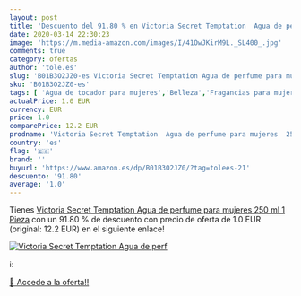 ```yaml
---
layout: post
title: 'Descuento del 91.80 % en Victoria Secret Temptation  Agua de perf'
date: 2020-03-14 22:30:23
image: 'https://m.media-amazon.com/images/I/41OwJKirM9L._SL400_.jpg'
comments: true
category: ofertas
author: 'tole.es'
slug: 'B01B3O2JZ0-es Victoria Secret Temptation Agua de perfume para mujeres...'
sku: 'B01B3O2JZ0-es'
tags: [ 'Agua de tocador para mujeres','Belleza','Fragancias para mujeres','Instrumentos de percusión para niños','Instrumentos musicales para niños','Juguetes','Juguetes y juegos','Perfumes y fragancias','Productos para el cuidado de la piel','Sets y juegos para el cuidado de la piel','agua','de','perfume', ]
actualPrice: 1.0 EUR
currency: EUR
price: 1.0
comparePrice: 12.2 EUR
prodname: 'Victoria Secret Temptation  Agua de perfume para mujeres  250 ml  1 Pieza'
country: 'es'
flag: '🇪🇸'
brand: ''
buyurl: 'https://www.amazon.es/dp/B01B3O2JZ0/?tag=tolees-21'
descuento: '91.80'
average: '1.0'
---
```


Tienes [Victoria Secret Temptation  Agua de perfume para mujeres  250 ml  1 Pieza](https://www.amazon.es/dp/B01B3O2JZ0/?tag=tolees-21) con un 91.80 % de descuento con precio de oferta de 1.0 EUR (original: 12.2 EUR) en el siguiente enlace!

[![Victoria Secret Temptation  Agua de perf](https://m.media-amazon.com/images/I/41OwJKirM9L._SL400_.jpg)](https://www.amazon.es/dp/B01B3O2JZ0/?tag=tolees-21)

ℹ️:


[🛒 Accede a la oferta!!](https://www.amazon.es/dp/B01B3O2JZ0/?tag=tolees-21)
